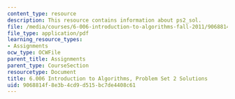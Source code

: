 ```yaml
---
content_type: resource
description: This resource contains information about ps2_sol.
file: /media/courses/6-006-introduction-to-algorithms-fall-2011/9068814f8e3b4cd9d515bc7de4408c61_MIT6_006F11_ps2_sol.pdf
file_type: application/pdf
learning_resource_types:
- Assignments
ocw_type: OCWFile
parent_title: Assignments
parent_type: CourseSection
resourcetype: Document
title: 6.006 Introduction to Algorithms, Problem Set 2 Solutions
uid: 9068814f-8e3b-4cd9-d515-bc7de4408c61
---
```

